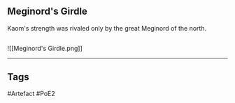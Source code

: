 ## Meginord's Girdle
Kaom's strength was rivaled only by
the great Meginord of the north.
##
![[Meginord's Girdle.png]]

---
## Tags
#Artefact
#PoE2